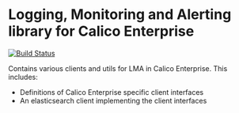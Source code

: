 # Logging, Monitoring and Alerting library for Calico Enterprise

[![Build Status](https://semaphoreci.com/api/v1/projects/8057c105-2db0-41f2-9fa5-d772e81803ac/2294605/badge.svg)](https://semaphoreci.com/calico/lma)

Contains various clients and utils for LMA in Calico Enterprise. This includes:
-  Definitions of Calico Enterprise specific client interfaces
-  An elasticsearch client implementing the client interfaces
